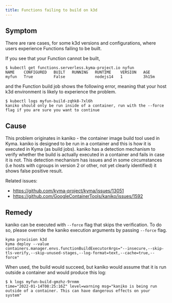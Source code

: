 ```yaml
---
title: Functions failing to build on k3d
---
```



## Symptom

There are rare cases, for some k3d versions and configurations, where users experience Functions failing to be built.

If you see that your Function cannot be built,
```
$ kubectl get functions.serverless.kyma-project.io nyfun
NAME    CONFIGURED   BUILT   RUNNING   RUNTIME    VERSION   AGE
myfun   True         False             nodejs14   1         3h15m
```
and the Function build job shows the following error, meaning that your host k3d environment is likely to experience the problem.
```
$ kubectl logs myfun-build-zqhk8-7xl6h
kaniko should only be run inside of a container, run with the --force flag if you are sure you want to continue
```

## Cause

This problem originates in kaniko - the container image build tool used in Kyma. kaniko is designed to be run in a container and this is how it is executed in Kyma (as build jobs).
kaniko has a detection mechanism to verify whether the build is actually executed in a container and fails in case it is not.
This detection mechanism has issues and in some circumstances (i.e hosts with cgroups in version 2 or other, not yet clearly identified) it shows false positive result. 

Related issues:
 - https://github.com/kyma-project/kyma/issues/13051
 - https://github.com/GoogleContainerTools/kaniko/issues/1592
 
## Remedy

kaniko can be executed with `--force` flag that skips the verification. To do so, please override the kaniko execution arguments by passing `--force` flag.

```
kyma provision k3d
kyma deploy --value containers.manager.envs.functionBuildExecutorArgs="--insecure,--skip-tls-verify,--skip-unused-stages,--log-format=text,--cache=true,--force"
```

When used, the build would succeed, but kaniko would assume that it is run outside a container and would produce this log:
```
$ k logs myfun-build-gmzhz-9rnmm
time="2022-01-14T08:25:16Z" level=warning msg="kaniko is being run outside of a container. This can have dangerous effects on your system"
```
